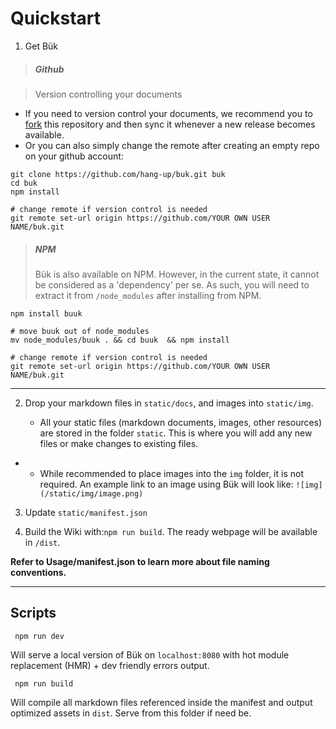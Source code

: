 # Quickstart

1. Get Bük

> ##### Github

> Version controlling your documents

* If you need to version control your documents, we recommend you to [fork](https://help.github.com/articles/fork-a-repo/) this repository and then sync it whenever a new release becomes available.
* Or you can also simply change the remote after creating an empty repo on your github account: 
```shell
git clone https://github.com/hang-up/buk.git buk
cd buk
npm install

# change remote if version control is needed
git remote set-url origin https://github.com/YOUR OWN USER NAME/buk.git
```

> ##### NPM
> Bük is also available on NPM. However, in the current state, it cannot be considered as a 'dependency' per se. As such, you will need to extract it from `/node_modules` after installing from NPM.

```shell
npm install buuk

# move buuk out of node_modules
mv node_modules/buuk . && cd buuk  && npm install

# change remote if version control is needed
git remote set-url origin https://github.com/YOUR OWN USER NAME/buk.git
```
---

2. Drop your markdown files in `static/docs`, and images into `static/img`.

   - All your static files (markdown documents, images, other resources) are stored in the folder `static`. This is where you will add any new files or make changes to existing files. 


- - While recommended to place images into the `img` folder, it is not required. An example link to an image using Bük will look like: `![img](/static/img/image.png)`

3. Update `static/manifest.json`

4. Build the Wiki with:`npm run build`.  The ready webpage will be available in `/dist`.

**Refer to Usage/manifest.json to learn more about file naming conventions.** 

---
## Scripts

```
 npm run dev
```
Will serve a local version of Bük on `localhost:8080` with hot module replacement (HMR) + dev friendly errors output.

```
 npm run build
```
Will compile all markdown files referenced inside the manifest and output optimized assets in `dist`.
Serve from this folder if need be.